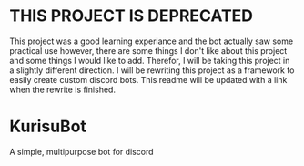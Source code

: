 # THIS PROJECT IS DEPRECATED
This project was a good learning experiance and the bot actually saw some practical use however, there are some things I don't like about this project and some things I would like to add. Therefor, I will be taking this project in a slightly different direction. I will be rewriting this project as a framework to easily create custom discord bots. This readme will be updated with a link when the rewrite is finished.

# KurisuBot
A simple, multipurpose bot for discord
